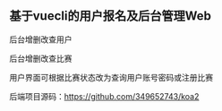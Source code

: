 ## 基于vuecli的用户报名及后台管理Web
后台增删改查用户

后台增删改查比赛

用户界面可根据比赛状态改为查询用户账号密码或注册比赛

后端项目源码：https://github.com/349652743/koa2
